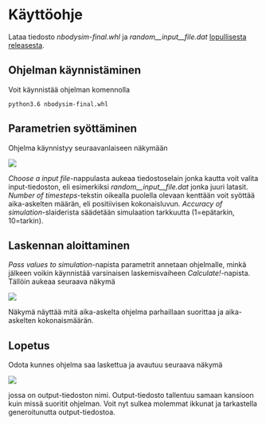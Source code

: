 # Käyttöohje
Lataa tiedosto _nbodysim-final.whl_ ja _random__input__file.dat_ [lopullisesta releasesta](https://github.com/LeeviT/otm-harjoitustyo/releases/tag/v1.0-beta).
## Ohjelman käynnistäminen
Voit käynnistää ohjelman komennolla 
```
python3.6 nbodysim-final.whl
```
## Parametrien syöttäminen
Ohjelma käynnistyy seuraavanlaiseen näkymään

<img src=https://i.imgur.com/6QRLhTR.png?1>

_Choose a input file_-nappulasta aukeaa tiedostoselain jonka kautta voit valita input-tiedoston, eli esimerkiksi _random__input__file.dat_ jonka juuri latasit. _Number of timesteps_-tekstin oikealla puolella olevaan kenttään voit syöttää aika-askelten määrän, eli positiivisen kokonaisluvun. _Accuracy of simulation_-slaiderista säädetään simulaation tarkkuutta (1=epätarkin, 10=tarkin). 
## Laskennan aloittaminen
_Pass values to simulation_-napista parametrit annetaan ohjelmalle, minkä jälkeen voikin käynnistää varsinaisen laskemisvaiheen _Calculate!_-napista. Tällöin aukeaa seuraava näkymä

<img src=https://i.imgur.com/fKAE6Qr.jpg?1>

Näkymä näyttää mitä aika-askelta ohjelma parhaillaan suorittaa ja aika-askelten kokonaismäärän.
## Lopetus 
Odota kunnes ohjelma saa laskettua ja avautuu seuraava näkymä

<img src=https://i.imgur.com/a9jL5rL.jpg?1>

jossa on output-tiedoston nimi. Output-tiedosto tallentuu samaan kansioon kuin missä suoritit ohjelman. Voit nyt sulkea molemmat ikkunat ja tarkastella generoitunutta output-tiedostoa.
